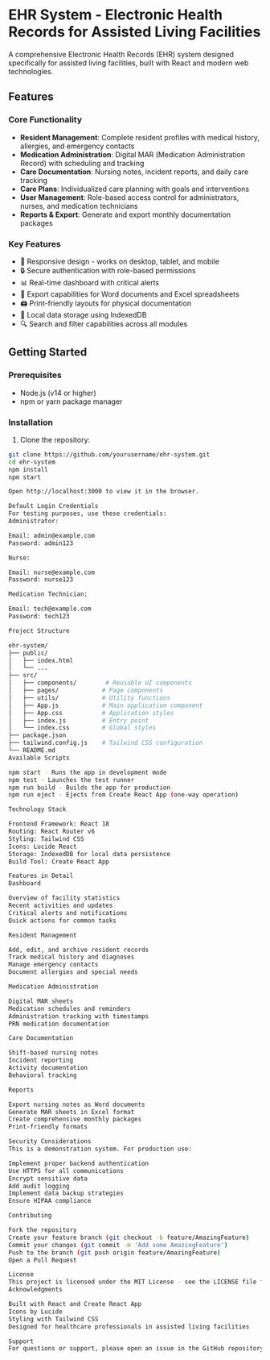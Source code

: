 # EHR System - Electronic Health Records for Assisted Living Facilities

A comprehensive Electronic Health Records (EHR) system designed specifically for assisted living facilities, built with React and modern web technologies.

## Features

### Core Functionality
- **Resident Management**: Complete resident profiles with medical history, allergies, and emergency contacts
- **Medication Administration**: Digital MAR (Medication Administration Record) with scheduling and tracking
- **Care Documentation**: Nursing notes, incident reports, and daily care tracking
- **Care Plans**: Individualized care planning with goals and interventions
- **User Management**: Role-based access control for administrators, nurses, and medication technicians
- **Reports & Export**: Generate and export monthly documentation packages

### Key Features
- 📱 Responsive design - works on desktop, tablet, and mobile
- 🔒 Secure authentication with role-based permissions
- 📊 Real-time dashboard with critical alerts
- 📄 Export capabilities for Word documents and Excel spreadsheets
- 🖨️ Print-friendly layouts for physical documentation
- 💾 Local data storage using IndexedDB
- 🔍 Search and filter capabilities across all modules

## Getting Started

### Prerequisites
- Node.js (v14 or higher)
- npm or yarn package manager

### Installation

1. Clone the repository:
```bash
git clone https://github.com/yourusername/ehr-system.git
cd ehr-system
npm install
npm start

Open http://localhost:3000 to view it in the browser.

Default Login Credentials
For testing purposes, use these credentials:
Administrator:

Email: admin@example.com
Password: admin123

Nurse:

Email: nurse@example.com
Password: nurse123

Medication Technician:

Email: tech@example.com
Password: tech123

Project Structure

ehr-system/
├── public/
│   ├── index.html
│   └── ...
├── src/
│   ├── components/        # Reusable UI components
│   ├── pages/            # Page components
│   ├── utils/            # Utility functions
│   ├── App.js            # Main application component
│   ├── App.css           # Application styles
│   ├── index.js          # Entry point
│   └── index.css         # Global styles
├── package.json
├── tailwind.config.js    # Tailwind CSS configuration
└── README.md
Available Scripts

npm start - Runs the app in development mode
npm test - Launches the test runner
npm run build - Builds the app for production
npm run eject - Ejects from Create React App (one-way operation)

Technology Stack

Frontend Framework: React 18
Routing: React Router v6
Styling: Tailwind CSS
Icons: Lucide React
Storage: IndexedDB for local data persistence
Build Tool: Create React App

Features in Detail
Dashboard

Overview of facility statistics
Recent activities and updates
Critical alerts and notifications
Quick actions for common tasks

Resident Management

Add, edit, and archive resident records
Track medical history and diagnoses
Manage emergency contacts
Document allergies and special needs

Medication Administration

Digital MAR sheets
Medication schedules and reminders
Administration tracking with timestamps
PRN medication documentation

Care Documentation

Shift-based nursing notes
Incident reporting
Activity documentation
Behavioral tracking

Reports

Export nursing notes as Word documents
Generate MAR sheets in Excel format
Create comprehensive monthly packages
Print-friendly formats

Security Considerations
This is a demonstration system. For production use:

Implement proper backend authentication
Use HTTPS for all communications
Encrypt sensitive data
Add audit logging
Implement data backup strategies
Ensure HIPAA compliance

Contributing

Fork the repository
Create your feature branch (git checkout -b feature/AmazingFeature)
Commit your changes (git commit -m 'Add some AmazingFeature')
Push to the branch (git push origin feature/AmazingFeature)
Open a Pull Request

License
This project is licensed under the MIT License - see the LICENSE file for details.
Acknowledgments

Built with React and Create React App
Icons by Lucide
Styling with Tailwind CSS
Designed for healthcare professionals in assisted living facilities

Support
For questions or support, please open an issue in the GitHub repository.
